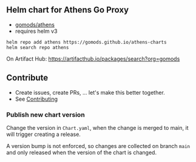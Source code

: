 ## Helm chart for Athens Go Proxy
* [gomods/athens](https://github.com/gomods/athens)
* requires helm v3

```shell script
helm repo add athens https://gomods.github.io/athens-charts
helm search repo athens
```

On Artifact Hub: https://artifacthub.io/packages/search?org=gomods

## Contribute
* Create issues, create PRs, ... let's make this better together.
* See [Contributing](CONTRIBUTING.md)

### Publish new chart version
Change the version in `Chart.yaml`, when the change is merged to main, it will trigger creating a release.

A version bump is not enforced, so changes are collected on branch `main` and only released when the version of 
the chart is changed.
